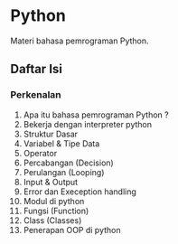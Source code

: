 # Python

Materi bahasa pemrograman Python.

## Daftar Isi

### Perkenalan

1. Apa itu bahasa pemrograman Python ?
2. Bekerja dengan interpreter python
3. Struktur Dasar
4. Variabel & Tipe Data
5. Operator
6. Percabangan (Decision)
7. Perulangan (Looping)
8. Input & Output
9. Error dan Exeception handling
10. Modul di python
11. Fungsi (Function)
12. Class (Classes)
13. Penerapan OOP di python

